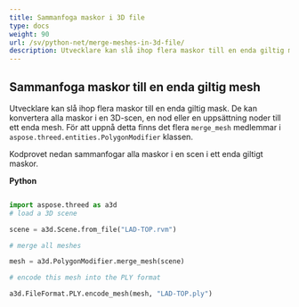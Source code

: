 ```yaml
---
title: Sammanfoga maskor i 3D file
type: docs
weight: 90
url: /sv/python-net/merge-meshes-in-3d-file/
description: Utvecklare kan slå ihop flera maskor till en enda giltig mask. De kan konvertera alla maskor i en 3D-scen, en nod eller en uppsättning noder till ett enda mesh. För att uppnå detta finns det tre MergeMesh medlemmar i Aspose. 3D. Enheter. PolygonModifier- klass.
---
```

##  **Sammanfoga maskor till en enda giltig mesh**
Utvecklare kan slå ihop flera maskor till en enda giltig mask. De kan konvertera alla maskor i en 3D-scen, en nod eller en uppsättning noder till ett enda mesh. För att uppnå detta finns det flera `merge_mesh` medlemmar i `aspose.threed.entities.PolygonModifier` klassen.

Kodprovet nedan sammanfogar alla maskor i en scen i ett enda giltigt maskor.

**Python**

```py

import aspose.threed as a3d
# load a 3D scene

scene = a3d.Scene.from_file("LAD-TOP.rvm")

# merge all meshes

mesh = a3d.PolygonModifier.merge_mesh(scene)

# encode this mesh into the PLY format

a3d.FileFormat.PLY.encode_mesh(mesh, "LAD-TOP.ply")

```
